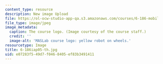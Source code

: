 ```yaml
---
content_type: resource
description: New image Upload
file: https://ol-ocw-studio-app-qa.s3.amazonaws.com/courses/6-186-mobile-autonomous-systems-laboratory-january-iap-2005/e07283f549d7f0468405ef83b3491411_6-186iap05-th.jpg
file_type: image/jpeg
image_metadata:
  caption: The course logo. (Image courtesy of the course staff.)
  credit: ''
  image-alt: 'MASLab course logo: yellow robot on wheels.'
resourcetype: Image
title: 6-186iap05-th.jpg
uid: e07283f5-49d7-f046-8405-ef83b3491411
---
```

